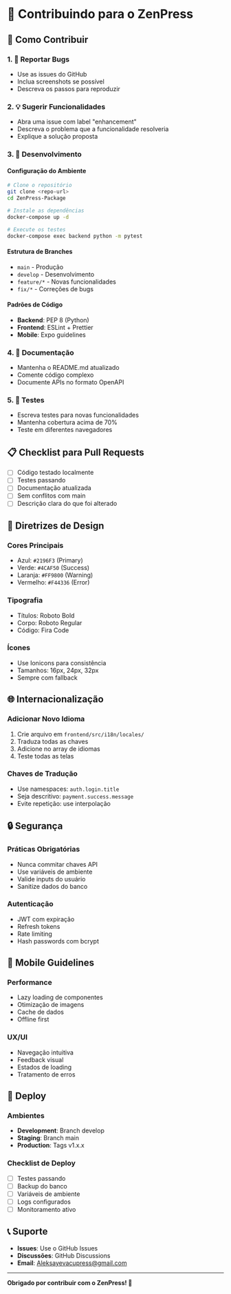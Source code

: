 # 🤝 Contribuindo para o ZenPress

## 🎯 Como Contribuir

### 1. 🐛 Reportar Bugs
- Use as issues do GitHub
- Inclua screenshots se possível
- Descreva os passos para reproduzir

### 2. 💡 Sugerir Funcionalidades
- Abra uma issue com label "enhancement"
- Descreva o problema que a funcionalidade resolveria
- Explique a solução proposta

### 3. 🔧 Desenvolvimento

#### Configuração do Ambiente
```bash
# Clone o repositório
git clone <repo-url>
cd ZenPress-Package

# Instale as dependências
docker-compose up -d

# Execute os testes
docker-compose exec backend python -m pytest
```

#### Estrutura de Branches
- `main` - Produção
- `develop` - Desenvolvimento
- `feature/*` - Novas funcionalidades
- `fix/*` - Correções de bugs

#### Padrões de Código
- **Backend**: PEP 8 (Python)
- **Frontend**: ESLint + Prettier
- **Mobile**: Expo guidelines

### 4. 📖 Documentação
- Mantenha o README.md atualizado
- Comente código complexo
- Documente APIs no formato OpenAPI

### 5. 🧪 Testes
- Escreva testes para novas funcionalidades
- Mantenha cobertura acima de 70%
- Teste em diferentes navegadores

## 📋 Checklist para Pull Requests

- [ ] Código testado localmente
- [ ] Testes passando
- [ ] Documentação atualizada
- [ ] Sem conflitos com main
- [ ] Descrição clara do que foi alterado

## 🎨 Diretrizes de Design

### Cores Principais
- Azul: `#2196F3` (Primary)
- Verde: `#4CAF50` (Success)
- Laranja: `#FF9800` (Warning)
- Vermelho: `#F44336` (Error)

### Tipografia
- Títulos: Roboto Bold
- Corpo: Roboto Regular
- Código: Fira Code

### Ícones
- Use Ionicons para consistência
- Tamanhos: 16px, 24px, 32px
- Sempre com fallback

## 🌐 Internacionalização

### Adicionar Novo Idioma
1. Crie arquivo em `frontend/src/i18n/locales/`
2. Traduza todas as chaves
3. Adicione no array de idiomas
4. Teste todas as telas

### Chaves de Tradução
- Use namespaces: `auth.login.title`
- Seja descritivo: `payment.success.message`
- Evite repetição: use interpolação

## 🔒 Segurança

### Práticas Obrigatórias
- Nunca commitar chaves API
- Use variáveis de ambiente
- Valide inputs do usuário
- Sanitize dados do banco

### Autenticação
- JWT com expiração
- Refresh tokens
- Rate limiting
- Hash passwords com bcrypt

## 📱 Mobile Guidelines

### Performance
- Lazy loading de componentes
- Otimização de imagens
- Cache de dados
- Offline first

### UX/UI
- Navegação intuitiva
- Feedback visual
- Estados de loading
- Tratamento de erros

## 🚀 Deploy

### Ambientes
- **Development**: Branch develop
- **Staging**: Branch main
- **Production**: Tags v1.x.x

### Checklist de Deploy
- [ ] Testes passando
- [ ] Backup do banco
- [ ] Variáveis de ambiente
- [ ] Logs configurados
- [ ] Monitoramento ativo

## 📞 Suporte

- **Issues**: Use o GitHub Issues
- **Discussões**: GitHub Discussions
- **Email**: Aleksayevacupress@gmail.com

---

**Obrigado por contribuir com o ZenPress! 🙏**